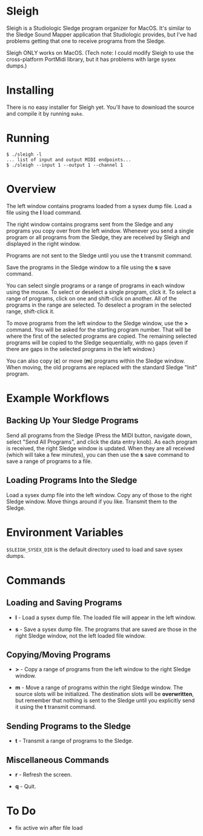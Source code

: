 # Sleigh

Sleigh is a Studiologic Sledge program organizer for MacOS. It's similar to
the Sledge Sound Mapper application that Studiologic provides, but I've had
problems getting that one to receive programs from the Sledge.

Sleigh ONLY works on MacOS. (Tech note: I could modify Sleigh to use the
cross-platform PortMidi library, but it has problems with large sysex
dumps.)

# Installing

There is no easy installer for Sleigh yet. You'll have to download the
source and compile it by running `make`.

# Running

```
$ ./sleigh -l
... list of input and output MIDI endpoints...
$ ./sleigh --input 1 --output 1 --channel 1
```

# Overview

The left window contains programs loaded from a sysex dump file. Load a file
using the **l** load command.

The right window contains programs sent from the Sledge and any programs you
copy over from the left window. Whenever you send a single program or all
programs from the Sledge, they are received by Sleigh and displayed in the
right window.

Programs are not sent to the Sledge until you use the **t** transmit
command.

Save the programs in the Sledge window to a file using the **s** save
command.

You can select single programs or a range of programs in each window using
the mouse. To select or deselect a single program, click it. To select a
range of programs, click on one and shift-click on another. All of the
programs in the range are selected. To deselect a program in the selected
range, shift-click it.

To move programs from the left window to the Sledge window, use the **>**
command. You will be asked for the starting program number. That will be
where the first of the selected programs are copied. The remaining selected
programs will be copied to the Sledge sequentially, with no gaps (even if
there are gaps in the selected programs in the left window.)

You can also copy (**c**) or move (**m**) programs within the Sledge window.
When moving, the old programs are replaced with the standard Sledge "Init"
program.

# Example Workflows

## Backing Up Your Sledge Programs

Send all programs from the Sledge (Press the MIDI button, navigate down,
select "Send All Programs", and click the data entry knob). As each program
is received, the right Sledge window is updated. When they are all received
(which will take a few minutes), you can then use the **s** save command to
save a range of programs to a file.

## Loading Programs Into the Sledge

Load a sysex dump file into the left window. Copy any of those to the right
Sledge window. Move things around if you like. Transmit them to the Sledge.

# Environment Variables

`$SLEIGH_SYSEX_DIR` is the default directory used to load and save sysex
dumps.

# Commands

## Loading and Saving Programs

* **l** - Load a sysex dump file. The loaded file will appear in the
  left window.

* **s** - Save a sysex dump file. The programs that are saved are those in
  the right Sledge window, not the left loaded file window.

## Copying/Moving Programs

* **>** - Copy a range of programs from the left window to the
  right Sledge window.

* **m** - Move a range of programs within the right Sledge window. The
  source slots will be initialized. The destination slots will be
  **overwritten**, but remember that nothing is sent to the Sledge until you
  explicitly send it using the **t** transmit command.

## Sending Programs to the Sledge

* **t** - Transmit a range of programs to the Sledge.

## Miscellaneous Commands

* **r** - Refresh the screen.

* **q** - Quit.

# To Do

- fix active win after file load
